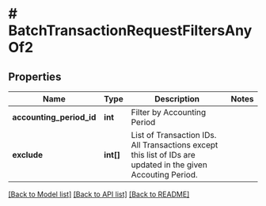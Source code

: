 # # BatchTransactionRequestFiltersAnyOf2

## Properties

Name | Type | Description | Notes
------------ | ------------- | ------------- | -------------
**accounting_period_id** | **int** | Filter by Accounting Period |
**exclude** | **int[]** | List of Transaction IDs. All Transactions except this list of IDs are updated in the given Accouting Period. |

[[Back to Model list]](../../README.md#models) [[Back to API list]](../../README.md#endpoints) [[Back to README]](../../README.md)
